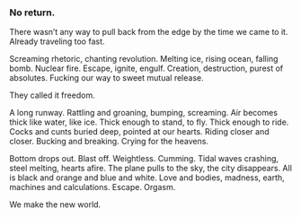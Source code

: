 ### No return.

There wasn’t any way to pull back from the edge by the time we came to it. Already traveling too fast. 

Screaming rhetoric, chanting revolution. Melting ice, rising ocean, falling bomb. Nuclear fire. Escape, ignite, engulf. Creation, destruction, purest of absolutes. Fucking our way to sweet mutual release.

They called it freedom.

A long runway. Rattling and groaning, bumping, screaming. Air becomes thick like water, like ice. Thick enough to stand, to fly. Thick enough to ride. Cocks and cunts buried deep, pointed at our hearts. Riding closer and closer. Bucking and breaking. Crying for the heavens.

Bottom drops out. Blast off. Weightless. Cumming. Tidal waves crashing, steel melting, hearts afire. The plane pulls to the sky, the city disappears. All is black and orange and blue and white. Love and bodies, madness, earth, machines and calculations. Escape. Orgasm. 

We make the new world.